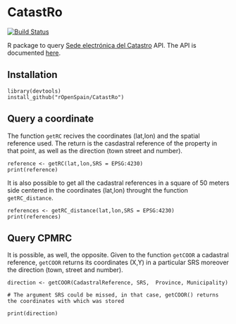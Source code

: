 # CatastRo

[![Build Status](https://travis-ci.org/rOpenSpain/CatastRo.svg?branch=master)](https://travis-ci.org/rOpenSpain/CatastRo)

R package to query [Sede electrónica del Catastro](http://ovc.catastro.meh.es/ovcservweb/OVCSWLocalizacionRC/OVCCoordenadas.asmx) API. 
The API is documented [here](http://www.catastro.meh.es/ayuda/lang/castellano/servicios_web.htm).

## Installation

```
library(devtools)
install_github("rOpenSpain/CatastRo")
```

## Query a coordinate

The function `getRC` recives the coordinates (lat,lon) and the spatial reference used. The return is the casdastral reference of the property in that point, as well as the direction (town street and number).


```
reference <- getRC(lat,lon,SRS = EPSG:4230)
print(reference)
``` 

It is also possible to get all the cadastral references in a square of 50 meters side centered in the coordinates (lat,lon) throught the function `getRC_distance`.

```
references <- getRC_distance(lat,lon,SRS = EPSG:4230)
print(references)
``` 

## Query CPMRC 

It is possible, as well, the opposite. Given to the function `getCOOR` a cadastral reference, `getCOOR` returns its coordinates (X,Y) in a particular SRS moreover the direction (town, street and number).

```
direction <- getCOOR(CadastralReference, SRS,  Province, Municipality)

# The argument SRS could be missed, in that case, getCOOR() returns the coordinates with which was stored

print(direction)
```
